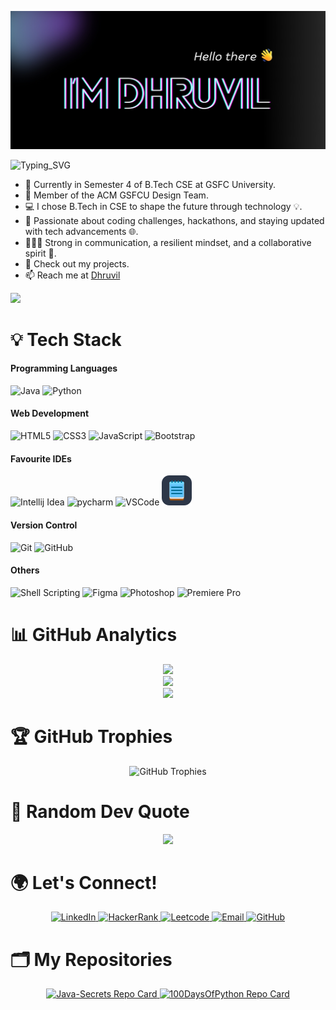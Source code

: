 ![Greet](https://github.com/dhruvil-84/dhruvil-84/blob/main/Banner%202.jpg)

![Typing_SVG](https://readme-typing-svg.herokuapp.com?font=comfortaa&color=ff6ec7&size=25&width=500&lines=Java+Developer;Full+Stack+Developer;Open+Source+Contributor)
- 🏫 Currently in Semester 4 of B.Tech CSE at GSFC University.
- 🎨 Member of the ACM GSFCU Design Team.
- 💻 I chose B.Tech in CSE to shape the future through technology 💡.
- 🎯 Passionate about coding challenges, hackathons, and staying updated with tech advancements 🌐.
- 🙋🏼‍♂️ Strong in communication, a resilient mindset, and a collaborative spirit 🤝.
- 🌱 Check out my projects.
- 📫 Reach me at [Dhruvil](mailto:dhruvilvdhamecha84@gmail.com)

[![](https://visitcount.itsvg.in/api?id=dhruvil-84&icon=0&color=0)](https://visitcount.itsvg.in)

# 💡 Tech Stack
#### Programming Languages
![Java](https://skillicons.dev/icons?i=java)
![Python](https://skillicons.dev/icons?i=python)

#### Web Development
![HTML5](https://skillicons.dev/icons?i=html)
![CSS3](https://skillicons.dev/icons?i=css)
![JavaScript](https://skillicons.dev/icons?i=js)
![Bootstrap](https://skillicons.dev/icons?i=bootstrap)

#### Favourite IDEs
![Intellij Idea](https://skillicons.dev/icons?i=idea)
![pycharm](https://skillicons.dev/icons?i=pycharm)
![VSCode](https://skillicons.dev/icons?i=vscode)
![Notepad](https://github.com/dhruvil-84/dhruvil-84/blob/main/NotepadIcon.png)

#### Version Control
![Git](https://skillicons.dev/icons?i=git)
![GitHub](https://skillicons.dev/icons?i=github)

#### Others
![Shell Scripting](https://skillicons.dev/icons?i=bash)
![Figma](https://skillicons.dev/icons?i=figma)
![Photoshop](https://skillicons.dev/icons?i=photoshop)
![Premiere Pro](https://skillicons.dev/icons?i=pr)


# 📊 GitHub Analytics
<p align="center"> 
   <a href="https://github.com/dhruvil-84"> 
      <img height="180em" src="https://github-readme-stats-eight-theta.vercel.app/api?username=dhruvil-84&show_icons=true&theme=radical&include_all_commits=true&count_private=true" />
      <br>
      <img height="150em" src="https://github-readme-stats-eight-theta.vercel.app/api/top-langs/?username=dhruvil-84&layout=compact&langs_count=8&theme=radical" />
      <br>
      <img height="180em" src="https://github-readme-streak-stats.herokuapp.com/?user=dhruvil-84&theme=radical" />
   </a>
</p>

# 🏆 GitHub Trophies
<p align="center">
  <img src="https://github-profile-trophy.vercel.app/?username=dhruvil-84&theme=radical" alt="GitHub Trophies" />
</p>

# 🎯 Random Dev Quote
<p align="center"> 
   <img src="https://quotes-github-readme.vercel.app/api?type=horizontal&theme=radical" /> 
</p>

# 🌍 Let's Connect!
<p align="center"> 
   <a href="https://www.linkedin.com/in/dhruvil-dhamecha" target="_blank"> 
      <img src="https://img.shields.io/badge/LinkedIn-6285F4?style=for-the-badge&logo=linkedin&logoColor=white" alt="LinkedIn" /> 
   </a> 
   <a href="https://www.hackerrank.com/profile/dhruvilvdhamecha" target="_blank"> 
      <img src="https://img.shields.io/badge/HackerRank-34A853?style=for-the-badge&logo=hackerrank&logoColor=black" alt="HackerRank" /> 
   </a> 
   <a href="https://leetcode.com/u/khdKsrmWvd" target="_blank"> 
      <img src="https://img.shields.io/badge/Leetcode-FBBC05?style=for-the-badge&logo=leetcode&logoColor=black" alt="Leetcode" /> 
   </a> 
   <a href="mailto:dhruvilvdhamecha84@gmail.com" target="_blank"> 
      <img src="https://img.shields.io/badge/Gmail-EA4335?style=for-the-badge&logo=gmail&logoColor=white" alt="Email" /> 
   </a> 
   <a href="https://github.com/dhruvil-84" target="_blank"> 
      <img src="https://img.shields.io/badge/GitHub-000000?style=for-the-badge&logo=github&logoColor=white" alt="GitHub" /> 
   </a> 
</p>

# 🗂️ My Repositories
<div align="center">
  <a href="https://github.com/dhruvil-84/Java-Secrets">
    <img src="https://github-readme-stats.vercel.app/api/pin/?username=dhruvil-84&repo=Java-Secrets&theme=radical" alt="Java-Secrets Repo Card" />
  </a>
  <a href="https://github.com/dhruvil-84/100DaysOfPython">
    <img src="https://github-readme-stats.vercel.app/api/pin/?username=dhruvil-84&repo=100DaysOfPython&theme=radical" alt="100DaysOfPython Repo Card" />
  </a>
</div>
